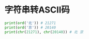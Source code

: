 # 字符串转ASCII码
```python
print(ord('北')) # 21271
print(ord('京')) # 20140
print(chr(21271), chr(20140)) # 北 京
```